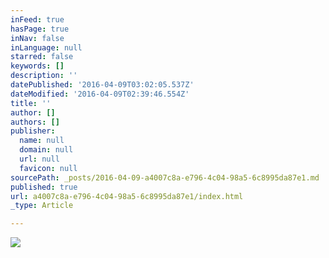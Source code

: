 ```yaml
---
inFeed: true
hasPage: true
inNav: false
inLanguage: null
starred: false
keywords: []
description: ''
datePublished: '2016-04-09T03:02:05.537Z'
dateModified: '2016-04-09T02:39:46.554Z'
title: ''
author: []
authors: []
publisher:
  name: null
  domain: null
  url: null
  favicon: null
sourcePath: _posts/2016-04-09-a4007c8a-e796-4c04-98a5-6c8995da87e1.md
published: true
url: a4007c8a-e796-4c04-98a5-6c8995da87e1/index.html
_type: Article

---
```

![](https://the-grid-user-content.s3-us-west-2.amazonaws.com/59e8f6d9-fd72-4bdb-90e5-dcff40af20a9.jpg)